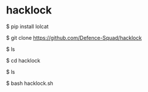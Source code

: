 # hacklock

$ pip install lolcat

$ git clone https://github.com/Defence-Squad/hacklock

$ ls 

$ cd hacklock 

$ ls 

$ bash hacklock.sh
